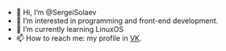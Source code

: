 - 👋 Hi, I’m @SergeiSolaev
- 👀 I’m interested in programming and front-end development.
- 🌱 I’m currently learning LinuxOS
- 📫 How to reach me: my profile in [VK](https://vk.com/sergeisolaev).

<!---
SergeiSolaev/SergeiSolaev is a ✨ special ✨ repository because its `README.md` (this file) appears on your GitHub profile.
You can click the Preview link to take a look at your changes.
--->
